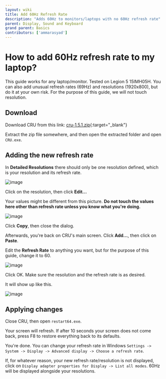 ```yaml
---
layout: wiki
title: Add 60Hz Refresh Rate
description: "Adds 60Hz to monitors/laptops with no 60Hz refresh rate"
parent: Display, Sound and Keyboard
grand parent: Basics
contributors: ['ammarasyad'] 
---
```


# How to add 60Hz refresh rate to my laptop?
This guide works for any laptop/monitor. Tested on Legion 5 15IMH05H. You can also add unusual refresh rates (69Hz) and resolutions (1920x800), but do it at your own risk. For the purpose of this guide, we will not touch resolution.

## Download
Download CRU from this link: [cru-1.5.1.zip](https://www.monitortests.com/download/cru/cru-1.5.1.zip){:target="_blank"}


Extract the zip file somewhere, and then open the extracted folder and open `CRU.exe`.

## Adding the new refresh rate
In **Detailed Resolutions** there should only be one resolution defined, which is your resolution and its refresh rate.

![image](https://user-images.githubusercontent.com/20443208/169091697-c57fa661-0f53-4061-a602-9485b9cda66f.png)

Click on the resolution, then click **Edit...**

Your values might be different from this picture. **Do not touch the values here other than refresh rate unless you know what you're doing.**

![image](https://user-images.githubusercontent.com/20443208/169092230-960b307b-585e-4c84-a7f1-0010a938f514.png)


Click **Copy**, then close the dialog.

Afterwards, you're back on CRU's main screen. Click **Add...**, then click on **Paste**.

Edit the **Refresh Rate** to anything you want, but for the purpose of this guide, change it to 60.

![image](https://user-images.githubusercontent.com/20443208/169092332-c132a7b7-51d9-42d5-bdf0-428c9259cf17.png)

Click OK. Make sure the resolution and the refresh rate is as desired.

It will show up like this.

![image](https://user-images.githubusercontent.com/20443208/169094250-6d4e7752-7778-42eb-a48d-d9a4ef9abb7b.png)


## Applying changes

Close CRU, then open `restart64.exe`.

Your screen will refresh. If after 10 seconds your screen does not come back, press F8 to restore everything back to its defaults.

You're done. You can change your refresh rate in Windows `Settings -> System -> Display -> Advanced display -> Choose a refresh rate`.

If, for whatever reason, your new refresh rate/resolution is not displayed, click on `Display adapter properties for Display -> List all modes`. 60Hz will be displayed alongside your resolutions.
